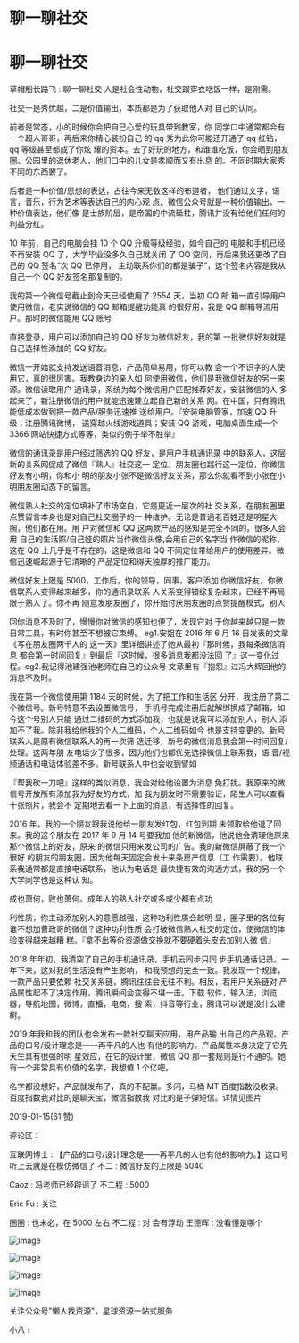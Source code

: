 # 聊一聊社交

# 聊一聊社交

草帽船长路飞 : 聊一聊社交 人是社会性动物，社交跟穿衣吃饭一样，是刚需。

社交一是秀优越，二是价值输出，本质都是为了获取他人对 自己的认同。

前者是常态，小的时候你会把自己心爱的玩具带到教室，你 同学口中通常都会有一个超人哥哥，再后来你精心装扮自己 的 qq 秀为此你可能还开通了 qq 红钻，qq 等级甚至都成了你炫 耀的资本。去了好玩的地方，和谁谁吃饭，你会晒到朋友 圈。公园里的退休老人，他们口中的儿女是孝顺而又有出息 的。不同时期大家秀不同的东西罢了。

后者是一种价值/思想的表达，古往今来无数这样的布道者， 他们通过文字，语言，音乐，行为艺术等表达自己的内心观 点。微信公众号就是一种价值输出，一种价值表达，他们像 是士族阶层，是帝国的中流砥柱，腾讯并没有给他们任何的 利益分红。

10 年前，自己的电脑会挂 10 个 QQ 升级等级经验，如今自己的 电脑和手机已经不再安装 QQ 了，大学毕业没多久自己就关闭 了 QQ 空间，再后来我还更改了自己的 QQ 签名“次 QQ 已停用， 主动联系你们的都是骗子”，这个签名内容是我从自己一个 QQ 好友签名那复制的。

我的第一个微信号截止到今天已经使用了 2554 天，当初 QQ 邮 箱一直引导用户使用微信，老实说微信的 QQ 邮箱提醒功能真 的很好用，我是 QQ 邮箱导流用户。那时的微信能用 QQ 账号

直接登录，用户可以添加自己的 QQ 好友为微信好友，我的第 一批微信好友就是自己选择性添加的 QQ 好友。

微信一开始就支持发送语音消息，产品简单易用，你可以教 会一个不识字的人使用它，真的很厉害。我教身边的亲人如 何使用微信，他们是我微信好友的另一来源。微信读取用户 通讯录，系统为每个微信用户匹配推荐好友，安装微信的人 多起来了，新注册微信的用户就能迅速建立起自己新的关系 网。在中国，只有腾讯能低成本做到把一款产品/服务迅速推 送给用户。『安装电脑管家，加速 QQ 升级；注册腾讯微博， 送穿越火线游戏道具；安装 QQ 游戏，电脑桌面生成一个 3366 网站快捷方式等等，类似的例子举不胜举』

微信的通讯录是用户经过筛选的 QQ 好友，是用户手机通讯录 中的联系人，这层新的关系网促成了微信『熟人』社交这一 定位。朋友圈也践行这一定位，你微信好友有小明，你和小 明的朋友小张不是微信好友关系，那么你就看不到小张在小 明朋友圈动态下的留言。

微信熟人社交的定位填补了市场空白，它是更近一层次的社 交关系，在朋友圈里点赞留言本身也是对自己社交圈子的一 种维护。无论是普通老百姓还是明星大腕，他们都在用。用 户对微信和 QQ 这两款产品的感知是完全不同的。很多人会用 自己的生活照/自己娃的照片当作微信头像,会用自己的名字当 作微信的昵称，这在 QQ 上几乎是不存在的，这是微信和 QQ 不同定位带给用户的使用差异。微信迅速崛起源于它清晰的 产品定位和得天独厚的推广能力。

微信好友上限是 5000，工作后，你的领导，同事，客户添加 你微信好友，你微信联系人变得越来越多，你的通讯录联系 人关系变得错综复杂起来，已经不再局限于熟人了。你不再 随意发朋友圈了，你开始讨厌朋友圈的点赞提醒模式，别人

回你消息不及时了，慢慢你对微信的感知也便了，发现它对 于你越来越只是一款日常工具，有时你甚至不想被它束缚。 eg1.安姐在 2016 年 6 月 16 日发表的文章《写在朋友圈两千人的 这一天》里详细讲述了她从最初『那时候，我每条微信消息 都会第一时间回复』到最后『这时候，很多消息我都没法回 了』这一变化过程。eg2.我记得池建强池老师在自己的公众号 文章里有『抱怨』过冯大辉回他的消息不及时。

我在第一个微信使用第 1184 天的时候，为了把工作和生活区 分开，我注册了第二个微信号。新号特意不去设置微信号， 手机号完成注册后就解绑换成了邮箱，如今这个号别人只能 通过二维码的方式添加我，也就是说我可以添加别人，别人 添加不了我。除非我给他我的个人二维码，个人二维码如今 也是支持变更的。新号联系人是原有微信联系人的再一次筛 选迁移，新号的微信消息我会第一时间回复/处理。这两年朋 友电话少了很多，因为他们也都优先选择微信上联系我，语 音/视频通话和电话体验差不多。新号联系人中也会收到譬如

『帮我砍一刀吧』这样的类似消息，我会对给他设置为消息 免打扰。我原来的微信号开放所有添加我为好友的方式，加 我为朋友时不需要验证，陌生人可以查看十张照片，我会不 定期地去看一下上面的消息，有选择性的回复。

2016 年，我的一个朋友跟我说他给一朋友发红包，红包到期 未领取给他退了回来。我的这个朋友在 2017 年 9 月 14 号要我加 他的新微信，他说他会清理他原来那个微信上的好友，原来 的微信只用来发公司的广告。我的新微信屏蔽了我一个很好 的朋友的朋友圈，因为他每天固定会发十来条房产信息（工 作需要）。他联系我通常都是直接电话联系，他认为电话是 最快捷有效的沟通方式，我的另一个大学同学也是这种认 知。

成也萧何，败也萧何。成年人的熟人社交或多或少都有点功

利性质，你主动添加别人的意愿越强，这种功利性质会越明 显，圈子里的各位有谁不想加曹政哥的微信？这种功利性质 会打破微信熟人社交的定位，使微信的体验变得越来越糟 糕。『拿不出等价资源做交换就不要硬着头皮去加别人微 信』

2018 年年初，我清空了自己的手机通讯录，手机云同步只同 步手机通话记录。一年下来，这对我的生活没有产生影响， 和我预想的完全一致。我发现一个规律，一款产品只要依赖 社交关系链，腾讯往往会无往不利。相反，若用户关系链对 产品属性起不了决定作用，腾讯瞬间会变得不堪一击。下载 软件，输入法，浏览器，导航地图，微博，直播，电商，搜 索，抖音等行业，腾讯可以说是没什么建树。

2019 年我和我的团队也会发布一款社交聊天应用，用产品输 出自己的产品观。产品的口号/设计理念是——再平凡的人也 有他的影响力。产品属性本身决定了它先天生具有很强的明 星效应，在它的设计里，微信 QQ 那一套规则是行不通的。她 有一个非常具有价值的名字，我想值 1 个亿吧。

名字都没想好，产品就发布了，真的不配赢。多闪，马桶 MT 百度指数没收录。百度指数我对比的是聊天宝，微信指数我 对比的是子弹短信。详情见图片

2019-01-15(61 赞)

评论区：

互联网博士 : 【产品的口号/设计理念是——再平凡的人也有他的影响力。】这口号听上去就是在模仿微信了 不二 : 微信好友的上限是 5040

Caoz : 冯老师已经辟谣了 不二程 : 5000

Eric Fu : 关注

圈圈 : 也未必，在 5000 左右 不二程 : 对 会有浮动 王德晖 : 没看懂是哪个

![image](img/Image_175.png)

![image](img/Image_176.png)

![image](img/Image_177.png)

![image](img/Image_178.png)

关注公众号"懒人找资源"，星球资源一站式服务

小八 :
